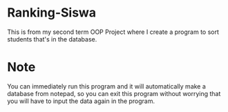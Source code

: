 # Ranking-Siswa
This is from my second term OOP Project where I create a program to sort students that's in the database.
# Note
You can immediately run this program and it will automatically make a database from notepad, so you can exit this program without worrying that you will have to input the data again in the program.
